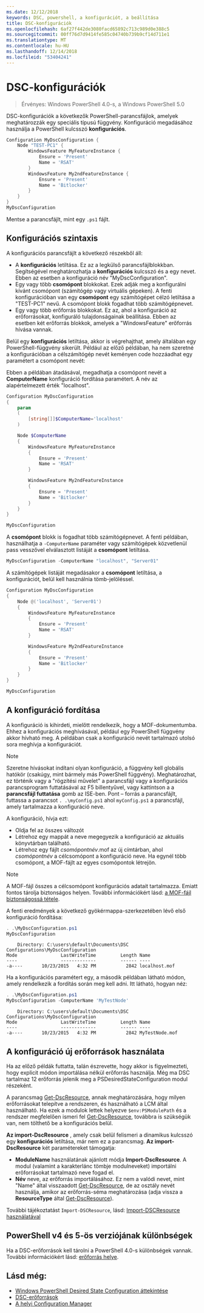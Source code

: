 ```yaml
---
ms.date: 12/12/2018
keywords: DSC, powershell, a konfigurációt, a beállítása
title: DSC-konfigurációk
ms.openlocfilehash: 6af27f442de3080facd65892c713c989d0e388c5
ms.sourcegitcommit: 00ff76d7d9414fe585c04740b739b9cf14d711e1
ms.translationtype: MT
ms.contentlocale: hu-HU
ms.lasthandoff: 12/14/2018
ms.locfileid: "53404241"
---
```

# <a name="dsc-configurations"></a>DSC-konfigurációk

> Érvényes: Windows PowerShell 4.0-s, a Windows PowerShell 5.0

DSC-konfigurációk a következők PowerShell-parancsfájlok, amelyek meghatározzák egy speciális típusú függvény.
Konfiguráció megadásához használja a PowerShell kulcsszó **konfigurációs**.

```powershell
Configuration MyDscConfiguration {
    Node "TEST-PC1" {
        WindowsFeature MyFeatureInstance {
            Ensure = 'Present'
            Name = 'RSAT'
        }
        WindowsFeature My2ndFeatureInstance {
            Ensure = 'Present'
            Name = 'Bitlocker'
        }
    }
}
MyDscConfiguration
```

Mentse a parancsfájlt, mint egy `.ps1` fájlt.

## <a name="configuration-syntax"></a>Konfigurációs szintaxis

A konfigurációs parancsfájlt a következő részekből áll:

- A **konfigurációs** letiltása. Ez az a legkülső parancsfájlblokkban. Segítségével meghatározhatja a **konfigurációs** kulcsszó és a egy nevet. Ebben az esetben a konfiguráció név "MyDscConfiguration".
- Egy vagy több **csomópont** blokkokat. Ezek adják meg a konfigurálni kívánt csomópont (számítógép vagy virtuális gépeken). A fenti konfigurációban van egy **csomópont** egy számítógépet célzó letiltása a "TEST-PC1" nevű. A csomópont blokk fogadhat több számítógépnevet.
- Egy vagy több erőforrás blokkokat. Ez az, ahol a konfiguráció az erőforrásokat, konfiguráló tulajdonságainak beállítása. Ebben az esetben két erőforrás blokkok, amelyek a "WindowsFeature" erőforrás hívása vannak.

Belül egy **konfigurációs** letiltása, akkor is végrehajthat, amely általában egy PowerShell-függvény sikerült. Például az előző példában, ha nem szeretné a konfigurációban a célszámítógép nevét keményen code hozzáadhat egy paramétert a csomópont nevét:

Ebben a példában átadásával, megadhatja a csomópont nevét a **ComputerName** konfiguráció fordítása paramétert. A név az alapértelmezett érték "localhost".

```powershell
Configuration MyDscConfiguration
{
    param
    (
        [string[]]$ComputerName='localhost'
    )

    Node $ComputerName
    {
        WindowsFeature MyFeatureInstance
        {
            Ensure = 'Present'
            Name = 'RSAT'
        }

        WindowsFeature My2ndFeatureInstance
        {
            Ensure = 'Present'
            Name = 'Bitlocker'
        }
    }
}

MyDscConfiguration
```

A **csomópont** blokk is fogadhat több számítógépnevet. A fenti példában, használhatja a `-ComputerName` paraméter vagy számítógépek közvetlenül pass vesszővel elválasztott listáját a **csomópont** letiltása.

```powershell
MyDscConfiguration -ComputerName "localhost", "Server01"
```

A számítógépek listáját megadásakor a **csomópont** letiltása, a konfigurációt, belül kell használnia tömb-jelöléssel.

```powershell
Configuration MyDscConfiguration
{
    Node @('localhost', 'Server01')
    {
        WindowsFeature MyFeatureInstance
        {
            Ensure = 'Present'
            Name = 'RSAT'
        }

        WindowsFeature My2ndFeatureInstance
        {
            Ensure = 'Present'
            Name = 'Bitlocker'
        }
    }
}

MyDscConfiguration
```

## <a name="compiling-the-configuration"></a>A konfiguráció fordítása

A konfiguráció is kihirdeti, mielőtt rendelkezik, hogy a MOF-dokumentumba.
Ehhez a konfigurációs meghívásával, például egy PowerShell függvény akkor hívható meg.
A példában csak a konfiguráció nevét tartalmazó utolsó sora meghívja a konfigurációt.

> [!NOTE]
> Szeretne hívásokat indítani olyan konfiguráció, a függvény kell globális hatókör (csakúgy, mint bármely más PowerShell függvény).
> Meghatározhat, ez történik vagy a "rögzítési művelet" a parancsfájl vagy a konfigurációs parancsprogram futtatásával az F5 billentyűvel, vagy kattintson a a **parancsfájl futtatása** gomb az ISE-ben.
> Pont – forrás a parancsfájlt, futtassa a parancsot `. .\myConfig.ps1` ahol `myConfig.ps1` a parancsfájl, amely tartalmazza a konfiguráció neve.

A konfiguráció, hívja ezt:

- Oldja fel az összes változót
- Létrehoz egy mappát a neve megegyezik a konfiguráció az aktuális könyvtárban található.
- Létrehoz egy fájlt _csomópontnév_.mof az új címtárban, ahol _csomópontnév_ a célcsomópont a konfiguráció neve.
  Ha egynél több csomópont, a MOF-fájlt az egyes csomópontok létrejön.

> [!NOTE]
> A MOF-fájl összes a célcsomópont konfigurációs adatait tartalmazza. Emiatt fontos tárolja biztonságos helyen.
> További információkért lásd: [a MOF-fájl biztonságossá tétele](../pull-server/secureMOF.md).

A fenti eredmények a következő gyökérmappa-szerkezetében lévő első konfiguráció fordítása:

```powershell
. .\MyDscConfiguration.ps1
MyDscConfiguration
```

```
    Directory: C:\users\default\Documents\DSC Configurations\MyDscConfiguration
Mode                LastWriteTime         Length Name
----                -------------         ------ ----
-a----       10/23/2015   4:32 PM           2842 localhost.mof
```

Ha a konfigurációs paramétert egy, a második példában látható módon, amely rendelkezik a fordítás során meg kell adni. Itt látható, hogyan néz:

```powershell
. .\MyDscConfiguration.ps1
MyDscConfiguration -ComputerName 'MyTestNode'
```

```
    Directory: C:\users\default\Documents\DSC Configurations\MyDscConfiguration
Mode                LastWriteTime         Length Name
----                -------------         ------ ----
-a----       10/23/2015   4:32 PM           2842 MyTestNode.mof
```

## <a name="using-new-resources-in-your-configuration"></a>A konfiguráció új erőforrások használata

Ha az előző példák futtatta, talán észrevette, hogy akkor is figyelmezteti, hogy explicit módon importálása nélkül erőforrás használja.
Még ma DSC tartalmaz 12 erőforrás jelenik meg a PSDesiredStateConfiguration modul részeként.

A parancsmag [Get-DscResource](/powershell/module/PSDesiredStateConfiguration/Get-DscResource), annak meghatározására, hogy milyen erőforrásokat telepítve a rendszeren, és használható a LCM által használható.
Ha ezek a modulok lettek helyezve `$env:PSModulePath` és a rendszer megfelelően ismeri fel [Get-DscResource](/powershell/module/PSDesiredStateConfiguration/Get-DscResource), továbbra is szükségük van, nem tölthető be a konfigurációs belül.

**Az import-DscResource** , amely csak belül felismeri a dinamikus kulcsszó egy **konfigurációs** letiltása, már nem ez a parancsmag.
**Az import-DscResource** két paramétereket támogatja:

- **ModuleName** használatának ajánlott módja **Import-DscResource**. A modul (valamint a karakterlánc tömbje modulneveket) importálni erőforrásokat tartalmazó neve fogad el.
- **Név** neve, az erőforrás importálásához. Ez nem a valódi nevet, mint "Name" által visszaadott [Get-DscResource](/powershell/module/PSDesiredStateConfiguration/Get-DscResource), de az osztály nevét használja, amikor az erőforrás-séma meghatározása (adja vissza a **ResourceType** által [Get-DscResource](/powershell/module/PSDesiredStateConfiguration/Get-DscResource)).

További tájékoztatást `Import-DSCResource`, lásd: [Import-DSCResource használatával](import-dscresource.md)

## <a name="powershell-v4-and-v5-differences"></a>PowerShell v4 és 5-ös verziójának különbségek

Ha a DSC-erőforrások kell tárolni a PowerShell 4.0-s különbségek vannak. További információkért lásd: [erőforrás helye](import-dscresource.md#resource-location).

## <a name="see-also"></a>Lásd még:

- [Windows PowerShell Desired State Configuration áttekintése](../overview/overview.md)
- [DSC-erőforrások](../resources/resources.md)
- [A helyi Configuration Manager](../managing-nodes/metaConfig.md)
